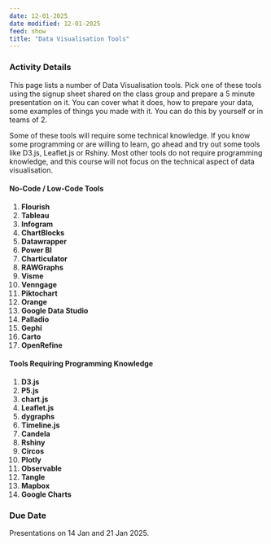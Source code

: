 ```yaml
---
date: 12-01-2025
date modified: 12-01-2025
feed: show
title: "Data Visualisation Tools"
---
```

### Activity Details

This page lists a number of Data Visualisation tools. Pick one of these tools using the signup sheet shared on the class group and prepare a 5 minute presentation on it. You can cover what it does, how to prepare your data, some examples of things you made with it. You can do this by yourself or in teams of 2.

Some of these tools will require some technical knowledge. If you know some programming or are willing to learn, go ahead and try out some tools like D3.js, Leaflet.js or Rshiny. Most other tools do not require programming knowledge, and this course will not focus on the technical aspect of data visualisation.

#### No-Code / Low-Code Tools
1. **Flourish**  
2. **Tableau**  
3. **Infogram**  
4. **ChartBlocks**  
5. **Datawrapper**  
6. **Power BI**  
7. **Charticulator**  
8. **RAWGraphs**  
9. **Visme**  
10. **Venngage**  
11. **Piktochart**  
12. **Orange**  
13. **Google Data Studio**  
14. **Palladio**  
15. **Gephi**  
16. **Carto**  
17. **OpenRefine**

#### Tools Requiring Programming Knowledge
1. **D3.js**  
2. **P5.js**  
3. **chart.js**  
4. **Leaflet.js**  
5. **dygraphs**  
6. **Timeline.js**  
7. **Candela**  
8. **Rshiny**  
9. **Circos**  
10. **Plotly**  
11. **Observable**  
12. **Tangle**  
13. **Mapbox**  
14. **Google Charts**

### Due Date

Presentations on 14 Jan and 21 Jan 2025.
